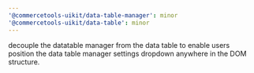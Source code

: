 ```yaml
---
'@commercetools-uikit/data-table-manager': minor
'@commercetools-uikit/data-table': minor
---
```


decouple the datatable manager from the data table to enable users position the data table manager settings dropdown anywhere in the DOM structure.
